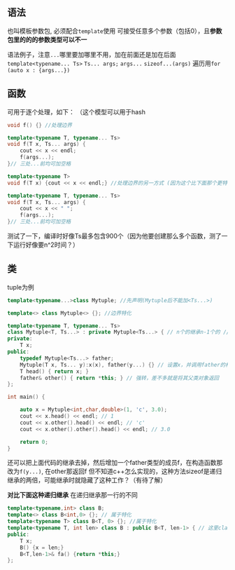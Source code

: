 ## 语法
也叫模板参数包, 必须配合`template`使用
可接受任意多个参数（包括0），且**参数包里的的的参数类型可以不一**

语法例子，注意`...`哪里要加哪里不用，加在前面还是加在后面
`template<typename... Ts>`
`Ts... args;`
`args...`
`sizeof...(args)`
遍历用`for (auto x : {args...})`

## 函数
可用于逐个处理，如下： （这个模型可以用于hash
```c++
void f() {} //处理边界

template<typename T, typename... Ts>
void f(T x, Ts... args) {
    cout << x << endl;
    f(args...);
}// 三处...前均可加空格
```
```c++
template<typename T>
void f(T x) {cout << x << endl;} //处理边界的另一方式 (因为这个比下面那个更特化)

template<typename T, typename... Ts>
void f(T x, Ts... args) {
    cout << x << " ";
    f(args...);
}// 三处...前均可加空格
```

测试了一下，编译时好像Ts最多包含900个（因为他要创建那么多个函数，测了一下运行好像要n^2时间？）

## 类
tuple为例
```c++
template<typename...>class Mytuple; //先声明(Mytuple后不能加<Ts...>)

template<> class Mytuple<> {}; //边界特化

template<typename T, typename... Ts>
class Mytuple<T, Ts...> : private Mytuple<Ts...> { // n个的继承n-1个的 //注意这里class Mytuple后要加<>
private:
	T x;
public:
	typedef Mytuple<Ts...> father; 
	Mytuple(T x, Ts... y):x(x), father(y...) {} // 设置x，并调用father的构造函数
	T head() { return x; }
	father& other() { return *this; } // 强转，差不多就是将其父类对象返回
};

int main() {

	auto x = Mytuple<int,char,double>(1, 'c', 3.0);
	cout << x.head() << endl; // 1
	cout << x.other().head() << endl; // 'c'
	cout << x.other().other().head() << endl; // 3.0

	return 0;
}
```

还可以把上面代码的继承去掉，然后增加一个father类型的成员f，在构造函数那改为`f(y...)`, 在other那返回f
但不知道c++怎么实现的，这种方法sizeof是递归继承的两倍，可能继承时就隐藏了这种工作？（有待了解）

**对比下面这种递归继承** 在递归继承那一行的不同
```c++
template<typename,int> class B;
template<> class B<int,0> {}; // 属于特化
template<typename T> class B<T, 0> {}; //属于特化
template<typename T, int len> class B : public B<T, len-1> { // 这里classB后面不用加<>
public:
	T x;
	B() {x = len;}
	B<T,len-1>& fa() {return *this;}
};
```